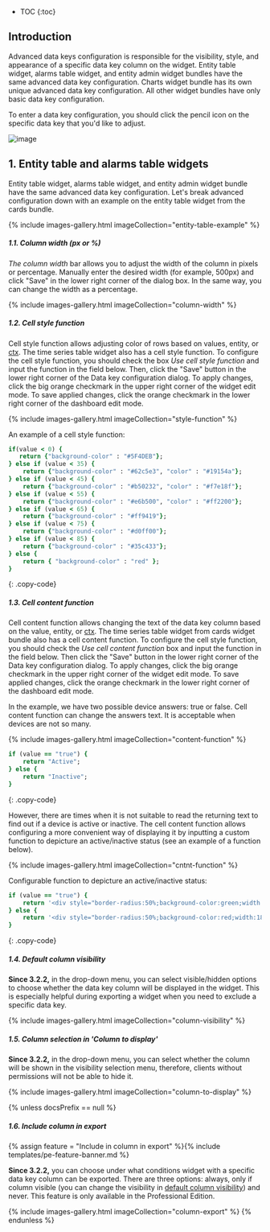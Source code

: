 * TOC
{:toc}

## Introduction

Advanced data keys configuration is responsible for the visibility, style, and appearance of a specific data key column on the widget.
Entity table widget, alarms table widget, and entity admin widget bundles have the same advanced data key configuration.
Charts widget bundle has its own unique advanced data key configuration. All other widget bundles have only basic data key configuration.

To enter a data key configuration, you should click the pencil icon on the specific data key that you'd like to adjust.

![image](/images/user-guide/ui/widgets/advanced-datakey/enter-data-key-configuration.png)

## 1. Entity table and alarms table widgets

Entity table widget, alarms table widget, and entity admin widget bundle have the same advanced data key configuration. 
Let's break advanced configuration down with an example on the entity table widget from the cards bundle.

{% include images-gallery.html imageCollection="entity-table-example" %}

##### 1.1. Column width (px or %)

_The column width_ bar allows you to adjust the width of the column in pixels or percentage. Manually enter the desired width (for example, 500px) and click "Save" in the lower right corner of the dialog box.
In the same way, you can change the width as a percentage.

{% include images-gallery.html imageCollection="column-width" %}

##### 1.2. Cell style function

Cell style function allows adjusting color of rows based on values, entity, or [ctx](/docs/{{docsPrefix}}user-guide/contribution/widgets-development/#basic-widget-api).
The time series table widget also has a cell style function. To configure the cell style function, you should check the box _Use cell style function_ and input the function in the field below. 
Then, click the "Save" button in the lower right corner of the Data key configuration dialog. To apply changes, click the big orange checkmark in the upper right corner of the widget edit mode. 
To save applied changes, click the orange checkmark in the lower right corner of the dashboard edit mode.

{% include images-gallery.html imageCollection="style-function" %}

An example of a cell style function:

```ruby
if(value < 0) {
   return {"background-color" : "#5F4DEB"};
} else if (value < 35) {
    return {"background-color" : "#62c5e3", "color" : "#19154a"};
} else if (value < 45) {
    return {"background-color" : "#b50232", "color" : "#f7e18f"};
} else if (value < 55) {
    return {"background-color" : "#e6b500", "color" : "#ff2200"};
} else if (value < 65) {
    return {"background-color" : "#ff9419"};
} else if (value < 75) {
    return {"background-color" : "#d0ff00"};
} else if (value < 85) {
    return {"background-color" : "#35c433"};
} else { 
    return { "background-color" : "red" };
}
```
{: .copy-code}

##### 1.3. Cell content function

Cell content function allows changing the text of the data key column based on the value, entity, or [ctx](/docs/{{docsPrefix}}user-guide/contribution/widgets-development/#basic-widget-api).
The time series table widget from cards widget bundle also has a cell content function. To configure the cell style function, you should check the _Use cell content function_ box and input the function in the field below.
Then click the "Save" button in the lower right corner of the Data key configuration dialog. To apply changes, click the big orange checkmark in the upper right corner of the widget edit mode.
To save applied changes, click the orange checkmark in the lower right corner of the dashboard edit mode.

In the example, we have two possible device answers: true or false. Cell content function can change the answers text. It is acceptable when devices are not so many.

{% include images-gallery.html imageCollection="content-function" %}

```ruby
if (value == "true") {
    return "Active";
} else {
    return "Inactive";
}
```
{: .copy-code}

However, there are times when it is not suitable to read the returning text to find out if a device is active or inactive.
The cell content function allows configuring a more convenient way of displaying it by inputting a custom function to depicture an active/inactive status (see an example of a function below).

{% include images-gallery.html imageCollection="cntnt-function" %}

Configurable function to depicture an active/inactive status:

```ruby
if (value == "true") {
    return '<div style="border-radius:50%;background-color:green;width:18px;height:18px"></div>';
} else {
    return '<div style="border-radius:50%;background-color:red;width:18px;height:18px"></div>';
}
```
{: .copy-code}

##### 1.4. Default column visibility 

**Since 3.2.2,** in the drop-down menu, you can select visible/hidden options to choose whether the data key column will be displayed in the widget.
This is especially helpful during exporting a widget when you need to exclude a specific data key.

{% include images-gallery.html imageCollection="column-visibility" %}

##### 1.5. Column selection in 'Column to display'

**Since 3.2.2,** in the drop-down menu, you can select whether the column will be shown in the visibility selection menu, therefore, clients without permissions will not be able to hide it.

{% include images-gallery.html imageCollection="column-to-display" %}

{% unless docsPrefix == null %}
##### 1.6. Include column in export

{% assign feature = "Include in column in export" %}{% include templates/pe-feature-banner.md %}

**Since 3.2.2,** you can choose under what conditions widget with a specific data key column can be exported. 
There are three options: always, only if column visible (you can change the visibility in [default column visibility](/docs/{{docsPrefix}}user-guide/ui/advanced-data-key-configuration/#14-default-column-visibility))
and never. This feature is only available in the Professional Edition.

{% include images-gallery.html imageCollection="column-export" %}
{% endunless %}